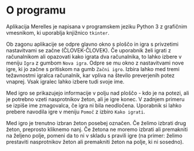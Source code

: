 # O programu
Aplikacija Merelles je napisana v programskem jeziku Python 3 z grafičnim vmesnikom, ki uporablja knjižnico `tkinter`.

Ob zagonu aplikacije se odpre glavno okno s ploščo in igra s privzetimi nastavitvami se začne (ČLOVEK-ČLOVEK).
Če uporabnik želi igrati z računalnikom ali opazovati kako igrata dva računalnika, to lahko izbere v meniju `Igra` 
z gumbom `Nova igra`. Odpre se mu okno z nastavitvami nove igre, ki jo začne s pritiskom na gumb `Začni igro`.
Izbira lahko med tremi težavnostmi igralca računalnik, kar vpliva na število preverjenih potez vnaprej. Vsak igralec lahko
izbere tudi svoje ime.

Med igro se prikazujejo informacije v polju nad ploščo - kdo je na potezi, ali je potrebno vzeti nasprotnikov žeton, ali
je igre konec. V zadnjem primeru se izpiše ime zmagovalca, če igra ni bila neodločena. Uporabnik si lahko prebere navodila
igre v meniju `Pomoč` z izbiro `Kako igrati`.

Med igro je trenutno izbran žeton posebej označen. Če želimo izbrati drug žeton, preprosto kliknemo nanj. Če žetona ne moremo
izbrati ali premakniti na željeno polje, pomeni da to ni v skladu s pravili igre (na primer: želimo prestaviti 
nasprotnikov žeton ali premakniti žeton na polje, ki ni sosedno). 
